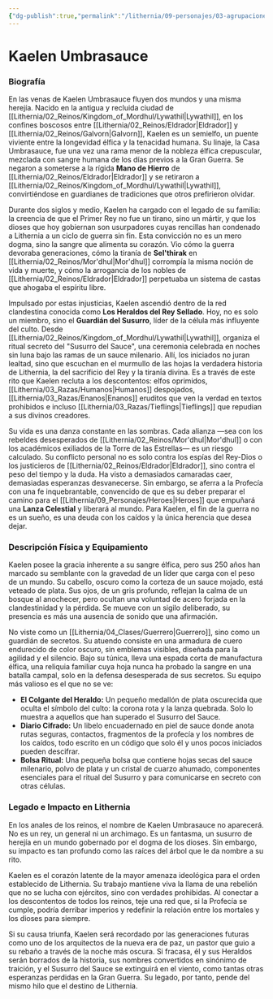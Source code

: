 ```yaml
---
{"dg-publish":true,"permalink":"/lithernia/09-personajes/03-agrupaciones/los-heraldos-del-rey-sellado/kaelen-umbrasauce/","tags":["lithernia","personajes","culto","heraldos del rey sellado","semielfo"]}
---
```


# Kaelen Umbrasauce

### Biografía

En las venas de Kaelen Umbrasauce fluyen dos mundos y una misma herejía. Nacido en la antigua y recluida ciudad de [[Lithernia/02_Reinos/Kingdom_of_Mordhul/Lywathil\|Lywathil]], en los confines boscosos entre [[Lithernia/02_Reinos/Eldrador\|Eldrador]] y [[Lithernia/02_Reinos/Galvorn\|Galvorn]], Kaelen es un semielfo, un puente viviente entre la longevidad élfica y la tenacidad humana. Su linaje, la Casa Umbrasauce, fue una vez una rama menor de la nobleza élfica crepuscular, mezclada con sangre humana de los días previos a la Gran Guerra. Se negaron a someterse a la rígida **Mano de Hierro** de [[Lithernia/02_Reinos/Eldrador\|Eldrador]] y se retiraron a [[Lithernia/02_Reinos/Kingdom_of_Mordhul/Lywathil\|Lywathil]], convirtiéndose en guardianes de tradiciones que otros prefirieron olvidar.

Durante dos siglos y medio, Kaelen ha cargado con el legado de su familia: la creencia de que el Primer Rey no fue un tirano, sino un mártir, y que los dioses que hoy gobiernan son usurpadores cuyas rencillas han condenado a Lithernia a un ciclo de guerra sin fin. Esta convicción no es un mero dogma, sino la sangre que alimenta su corazón. Vio cómo la guerra devoraba generaciones, cómo la tiranía de **Sel'thirak** en [[Lithernia/02_Reinos/Mor'dhul\|Mor'dhul]] corrompía la misma noción de vida y muerte, y cómo la arrogancia de los nobles de [[Lithernia/02_Reinos/Eldrador\|Eldrador]] perpetuaba un sistema de castas que ahogaba el espíritu libre.

Impulsado por estas injusticias, Kaelen ascendió dentro de la red clandestina conocida como **Los Heraldos del Rey Sellado**. Hoy, no es solo un miembro, sino el **Guardián del Susurro**, líder de la célula más influyente del culto. Desde [[Lithernia/02_Reinos/Kingdom_of_Mordhul/Lywathil\|Lywathil]], organiza el ritual secreto del "Susurro del Sauce", una ceremonia celebrada en noches sin luna bajo las ramas de un sauce milenario. Allí, los iniciados no juran lealtad, sino que escuchan en el murmullo de las hojas la verdadera historia de Lithernia, la del sacrificio del Rey y la tiranía divina. Es a través de este rito que Kaelen recluta a los descontentos: elfos oprimidos, [[Lithernia/03_Razas/Humanos\|Humanos]] despojados, [[Lithernia/03_Razas/Enanos\|Enanos]] eruditos que ven la verdad en textos prohibidos e incluso [[Lithernia/03_Razas/Tieflings\|Tieflings]] que repudian a sus divinos creadores.

Su vida es una danza constante en las sombras. Cada alianza —sea con los rebeldes desesperados de [[Lithernia/02_Reinos/Mor'dhul\|Mor'dhul]] o con los académicos exiliados de la Torre de las Estrellas— es un riesgo calculado. Su conflicto personal no es solo contra los espías del Rey-Dios o los justicieros de [[Lithernia/02_Reinos/Eldrador\|Eldrador]], sino contra el peso del tiempo y la duda. Ha visto a demasiados camaradas caer, demasiadas esperanzas desvanecerse. Sin embargo, se aferra a la Profecía con una fe inquebrantable, convencido de que es su deber preparar el camino para el [[Lithernia/09_Personajes/Heroes\|Heroes]] que empuñará una **Lanza Celestial** y liberará al mundo. Para Kaelen, el fin de la guerra no es un sueño, es una deuda con los caídos y la única herencia que desea dejar.

### Descripción Física y Equipamiento

Kaelen posee la gracia inherente a su sangre élfica, pero sus 250 años han marcado su semblante con la gravedad de un líder que carga con el peso de un mundo. Su cabello, oscuro como la corteza de un sauce mojado, está veteado de plata. Sus ojos, de un gris profundo, reflejan la calma de un bosque al anochecer, pero ocultan una voluntad de acero forjada en la clandestinidad y la pérdida. Se mueve con un sigilo deliberado, su presencia es más una ausencia de sonido que una afirmación.

No viste como un [[Lithernia/04_Clases/Guerrero\|Guerrero]], sino como un guardián de secretos. Su atuendo consiste en una armadura de cuero endurecido de color oscuro, sin emblemas visibles, diseñada para la agilidad y el silencio. Bajo su túnica, lleva una espada corta de manufactura élfica, una reliquia familiar cuya hoja nunca ha probado la sangre en una batalla campal, solo en la defensa desesperada de sus secretos. Su equipo más valioso es el que no se ve:
*   **El Colgante del Heraldo:** Un pequeño medallón de plata oscurecida que oculta el símbolo del culto: la corona rota y la lanza quebrada. Solo lo muestra a aquellos que han superado el Susurro del Sauce.
*   **Diario Cifrado:** Un libelo encuadernado en piel de sauce donde anota rutas seguras, contactos, fragmentos de la profecía y los nombres de los caídos, todo escrito en un código que solo él y unos pocos iniciados pueden descifrar.
*   **Bolsa Ritual:** Una pequeña bolsa que contiene hojas secas del sauce milenario, polvo de plata y un cristal de cuarzo ahumado, componentes esenciales para el ritual del Susurro y para comunicarse en secreto con otras células.

### Legado e Impacto en Lithernia

En los anales de los reinos, el nombre de Kaelen Umbrasauce no aparecerá. No es un rey, un general ni un archimago. Es un fantasma, un susurro de herejía en un mundo gobernado por el dogma de los dioses. Sin embargo, su impacto es tan profundo como las raíces del árbol que le da nombre a su rito.

Kaelen es el corazón latente de la mayor amenaza ideológica para el orden establecido de Lithernia. Su trabajo mantiene viva la llama de una rebelión que no se lucha con ejércitos, sino con verdades prohibidas. Al conectar a los descontentos de todos los reinos, teje una red que, si la Profecía se cumple, podría derribar imperios y redefinir la relación entre los mortales y los dioses para siempre.

Si su causa triunfa, Kaelen será recordado por las generaciones futuras como uno de los arquitectos de la nueva era de paz, un pastor que guio a su rebaño a través de la noche más oscura. Si fracasa, él y sus Heraldos serán borrados de la historia, sus nombres convertidos en sinónimo de traición, y el Susurro del Sauce se extinguirá en el viento, como tantas otras esperanzas perdidas en la Gran Guerra. Su legado, por tanto, pende del mismo hilo que el destino de Lithernia.
